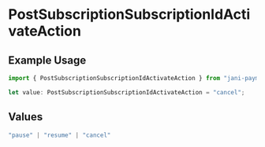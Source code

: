# PostSubscriptionSubscriptionIdActivateAction

## Example Usage

```typescript
import { PostSubscriptionSubscriptionIdActivateAction } from "jani-payments/models/operations";

let value: PostSubscriptionSubscriptionIdActivateAction = "cancel";
```

## Values

```typescript
"pause" | "resume" | "cancel"
```